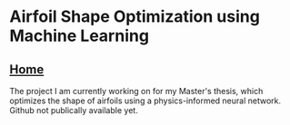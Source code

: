 # Airfoil Shape Optimization using Machine Learning

## [Home](https://dtxiong.github.io/Portfolio/)

The project I am currently working on for my Master's thesis, which optimizes the shape of airfoils using a physics-informed neural network. Github not publically available yet. 
